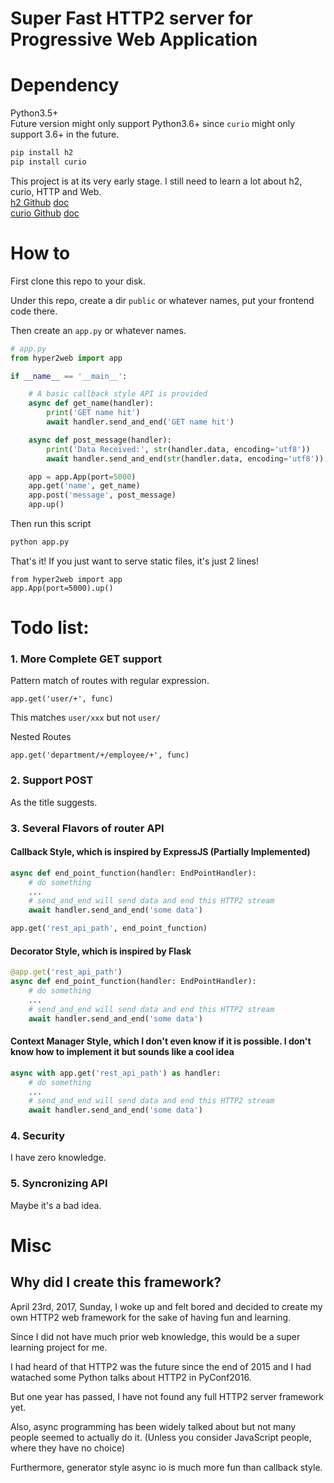 # Super Fast HTTP2 server for Progressive Web Application


# Dependency
Python3.5+  
Future version might only support Python3.6+ since `curio` might only support 3.6+ in the future.
```bash
pip install h2
pip install curio
```

This project is at its very early stage. I still need to learn a lot about h2, curio, HTTP and Web.  
[h2 Github](https://github.com/python-hyper/hyper-h2) [doc](https://python-hyper.org/h2/en/stable/)  
[curio Github](https://github.com/dabeaz/curio) [doc](https://curio.readthedocs.io/en/latest/)

# How to
First clone this repo to your disk.

Under this repo, create a dir `public` or whatever names, put your frontend code there.

Then create an `app.py` or whatever names.
```python
# app.py
from hyper2web import app

if __name__ == '__main__':

	# A basic callback style API is provided
	async def get_name(handler):
		print('GET name hit')
		await handler.send_and_end('GET name hit')

	async def post_message(handler):
		print('Data Received:', str(handler.data, encoding='utf8'))
		await handler.send_and_end(str(handler.data, encoding='utf8'))

	app = app.App(port=5000)	
	app.get('name', get_name)
	app.post('message', post_message)
	app.up()
```
Then run this script
```bash
python app.py
```
That's it! If you just want to serve static files, it's just 2 lines!
```
from hyper2web import app
app.App(port=5000).up()
```

# Todo list:
### 1. More Complete GET support
Pattern match of routes with regular expression.
```
app.get('user/+', func)
```
This matches `user/xxx` but not `user/`

Nested Routes
```
app.get('department/+/employee/+', func)
```

### 2. Support POST
As the title suggests.

### 3. Several Flavors of router API
#### Callback Style, which is inspired by ExpressJS (Partially Implemented)
```python
async def end_point_function(handler: EndPointHandler):
	# do something
	...
	# send_and_end will send data and end this HTTP2 stream
	await handler.send_and_end('some data')

app.get('rest_api_path', end_point_function)
```
#### Decorator Style, which is inspired by Flask
```python
@app.get('rest_api_path')
async def end_point_function(handler: EndPointHandler):
	# do something
	...
	# send_and_end will send data and end this HTTP2 stream
	await handler.send_and_end('some data')
```
#### Context Manager Style, which I don't even know if it is possible. I don't know how to implement it but sounds like a cool idea
```python
async with app.get('rest_api_path') as handler:
	# do something
	...
	# send_and_end will send data and end this HTTP2 stream
	await handler.send_and_end('some data')
```

### 4. Security
I have zero knowledge.

### 5. Syncronizing API
Maybe it's a bad idea.

# Misc
## Why did I create this framework?
April 23rd, 2017, Sunday, I woke up and felt bored and decided to create my own HTTP2 web framework for the sake of having fun and learning. 

Since I did not have much prior web knowledge, this would be a super learning project for me.

I had heard of that HTTP2 was the future since the end of 2015 and I had watached some Python talks about HTTP2 in PyConf2016.

But one year has passed, I have not found any full HTTP2 server framework yet.

Also, async programming has been widely talked about but not many people seemed to actually do it. 
(Unless you consider JavaScript people, where they have no choice)

Furthermore, generator style async io is much more fun than callback style.
